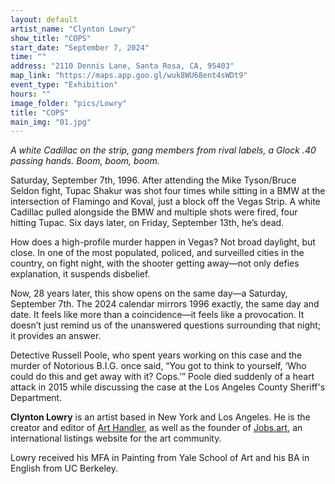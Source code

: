 ```yaml
---
layout: default
artist_name: "Clynton Lowry"
show_title: "COPS"
start_date: "September 7, 2024"
time: ""
address: "2110 Dennis Lane, Santa Rosa, CA, 95403"
map_link: "https://maps.app.goo.gl/wuk8WU68ent4sWDt9"
event_type: "Exhibition"
hours: ""
image_folder: "pics/Lowry"
title: "COPS"
main_img: "01.jpg"
---
```

*A white Cadillac on the strip, gang members from rival labels, a Glock .40 passing hands. Boom, boom, boom.*

Saturday, September 7th, 1996. After attending the Mike Tyson/Bruce Seldon fight, Tupac Shakur was shot four times while sitting in a BMW at the intersection of Flamingo and Koval, just a block off the Vegas Strip. A white Cadillac pulled alongside the BMW and multiple shots were fired, four hitting Tupac. Six days later, on Friday, September 13th, he’s dead. 

How does a high-profile murder happen in Vegas? Not broad daylight, but close. In one of the most populated, policed, and surveilled cities in the country, on fight night, with the shooter getting away—not only defies explanation, it suspends disbelief.

Now, 28 years later, this show opens on the same day—a Saturday, September 7th. The 2024 calendar mirrors 1996 exactly, the same day and date. It feels like more than a coincidence—it feels like a provocation. It doesn’t just remind us of the unanswered questions surrounding that night; it provides an answer. 

Detective Russell Poole, who spent years working on this case and the murder of Notorious B.I.G. once said, “You got to think to yourself, ‘Who could do this and get away with it? Cops.’” Poole died suddenly of a heart attack in 2015 while discussing the case at the Los Angeles County Sheriff's Department.

**Clynton Lowry** is an artist based in New York and Los Angeles. He is the creator and editor of [Art Handler](http://art-handler.com), as well as the founder of [Jobs.art](https://www.jobs.art), an international listings website for the art community. 

Lowry received his MFA in Painting from Yale School of Art and his BA in English from UC Berkeley. 
